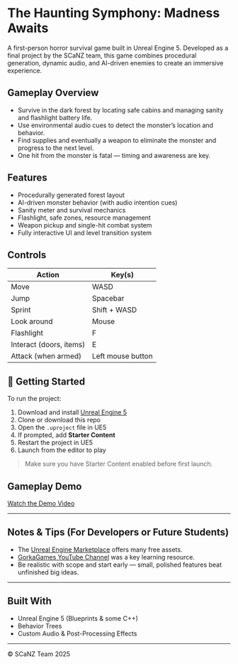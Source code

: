 # The Haunting Symphony: Madness Awaits

A first-person horror survival game built in Unreal Engine 5. Developed as a final project by the SCaNZ team, this game combines procedural generation, dynamic audio, and AI-driven enemies to create an immersive experience.

## Gameplay Overview

- Survive in the dark forest by locating safe cabins and managing sanity and flashlight battery life.
- Use environmental audio cues to detect the monster’s location and behavior.
- Find supplies and eventually a weapon to eliminate the monster and progress to the next level.
- One hit from the monster is fatal — timing and awareness are key.

## Features

- Procedurally generated forest layout
- AI-driven monster behavior (with audio intention cues)
- Sanity meter and survival mechanics
- Flashlight, safe zones, resource management
- Weapon pickup and single-hit combat system
- Fully interactive UI and level transition system

## Controls

| Action                   | Key(s)              |
|--------------------------|---------------------|
| Move                     | WASD                |
| Jump                     | Spacebar            |
| Sprint                   | Shift + WASD        |
| Look around              | Mouse               |
| Flashlight               | F                   |
| Interact (doors, items)  | E                   |
| Attack (when armed)      | Left mouse button   |

## 🚀 Getting Started

To run the project:
1. Download and install [Unreal Engine 5](https://www.unrealengine.com/en-US/unreal-engine-5)
2. Clone or download this repo
3. Open the `.uproject` file in UE5
4. If prompted, add **Starter Content**
5. Restart the project in UE5
6. Launch from the editor to play

> Make sure you have Starter Content enabled before first launch.

## Gameplay Demo

[Watch the Demo Video](https://youtu.be/SFIpEE3A1Zc)

---

## Notes & Tips (For Developers or Future Students)

- The [Unreal Engine Marketplace](https://www.unrealengine.com/marketplace/en-US/store) offers many free assets.
- [GorkaGames YouTube Channel](https://www.youtube.com/@GorkaGames) was a key learning resource.
- Be realistic with scope and start early — small, polished features beat unfinished big ideas.

---

## Built With

- Unreal Engine 5 (Blueprints & some C++)
- Behavior Trees
- Custom Audio & Post-Processing Effects

---

© SCaNZ Team 2025
